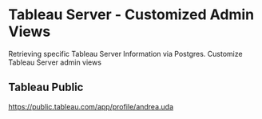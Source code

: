 # Tableau Server - Customized Admin Views
Retrieving specific Tableau Server Information via Postgres.
Customize Tableau Server admin views

## Tableau Public
https://public.tableau.com/app/profile/andrea.uda 
